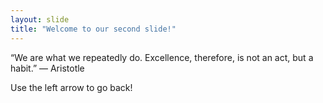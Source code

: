 ```yaml
---
layout: slide
title: "Welcome to our second slide!"
---
```

“We are what we repeatedly do. Excellence, therefore, is not an act, but a habit.” — Aristotle

Use the left arrow to go back!
